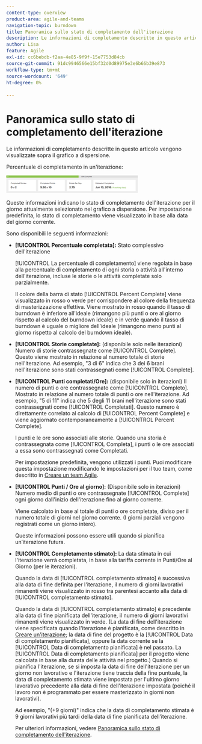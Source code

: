 ```yaml
---
content-type: overview
product-area: agile-and-teams
navigation-topic: burndown
title: Panoramica sullo stato di completamento dell'iterazione
description: Le informazioni di completamento descritte in questo articolo vengono visualizzate sopra il grafico a dispersione.
author: Lisa
feature: Agile
exl-id: cc6bebdb-f2aa-4e85-9f9f-15e7753d84cb
source-git-commit: 91dc9946566e15bf32d0d89975e3e6b66b39e873
workflow-type: tm+mt
source-wordcount: '649'
ht-degree: 0%

---
```


# Panoramica sullo stato di completamento dell&#39;iterazione

Le informazioni di completamento descritte in questo articolo vengono visualizzate sopra il grafico a dispersione.

Percentuale di completamento in un&#39;iterazione:

![pannello dettagli iterazione](assets/burndown-percentcomplete-350x47.png)

Queste informazioni indicano lo stato di completamento dell&#39;iterazione per il giorno attualmente selezionato nel grafico a dispersione. Per impostazione predefinita, lo stato di completamento viene visualizzato in base alla data del giorno corrente.

Sono disponibili le seguenti informazioni:

* **[!UICONTROL Percentuale completata]:** Stato complessivo dell&#39;iterazione

  [!UICONTROL La percentuale di completamento] viene regolata in base alla percentuale di completamento di ogni storia o attività all&#39;interno dell&#39;iterazione, incluse le storie o le attività completate solo parzialmente.

  Il colore della barra di stato [!UICONTROL Percent Complete] viene visualizzato in rosso o verde per corrispondere al colore della frequenza di masterizzazione effettiva. Viene mostrato in rosso quando il tasso di burndown è inferiore all&#39;ideale (rimangono più punti o ore al giorno rispetto al calcolo del burndown ideale) e in verde quando il tasso di burndown è uguale o migliore dell&#39;ideale (rimangono meno punti al giorno rispetto al calcolo del burndown ideale).

* **[!UICONTROL Storie completate]:** (disponibile solo nelle iterazioni) Numero di storie contrassegnate come [!UICONTROL Complete]. Questo viene mostrato in relazione al numero totale di storie nell&#39;iterazione. Ad esempio, &quot;3 di 6&quot; indica che 3 dei 6 brani nell&#39;iterazione sono stati contrassegnati come [!UICONTROL Complete].
* **[!UICONTROL Punti completati/Ore]:** (disponibile solo in iterazioni) Il numero di punti o ore contrassegnato come [!UICONTROL Completo]. Mostrato in relazione al numero totale di punti o ore nell&#39;iterazione. Ad esempio, &quot;5 di 11&quot; indica che 5 degli 11 brani nell&#39;iterazione sono stati contrassegnati come [!UICONTROL Completati]. Questo numero è direttamente correlato al calcolo di [!UICONTROL Percent Complete] e viene aggiornato contemporaneamente a [!UICONTROL Percent Complete].

  I punti e le ore sono associati alle storie. Quando una storia è contrassegnata come [!UICONTROL Completa], i punti o le ore associati a essa sono contrassegnati come Completati.

  Per impostazione predefinita, vengono utilizzati i punti. Puoi modificare questa impostazione modificando le impostazioni per il tuo team, come descritto in [Creare un team Agile](../../../agile/get-started-with-agile-in-workfront/create-an-agile-team.md).

* **[!UICONTROL Punti / Ore al giorno]:** (Disponibile solo in iterazioni) Numero medio di punti o ore contrassegnate [!UICONTROL Complete] ogni giorno dall&#39;inizio dell&#39;iterazione fino al giorno corrente.

  Viene calcolato in base al totale di punti o ore completate, diviso per il numero totale di giorni nel giorno corrente. (I giorni parziali vengono registrati come un giorno intero).

  Queste informazioni possono essere utili quando si pianifica un’iterazione futura.

* **[!UICONTROL Completamento stimato]:** La data stimata in cui l&#39;iterazione verrà completata, in base alla tariffa corrente in Punti/Ore al Giorno (per le iterazioni).

  Quando la data di [!UICONTROL completamento stimato] è successiva alla data di fine definita per l&#39;iterazione, il numero di giorni lavorativi rimanenti viene visualizzato in rosso tra parentesi accanto alla data di [!UICONTROL completamento stimato].

  Quando la data di [!UICONTROL completamento stimato] è precedente alla data di fine pianificata dell&#39;iterazione, il numero di giorni lavorativi rimanenti viene visualizzato in verde. (La data di fine dell&#39;iterazione viene specificata quando l&#39;iterazione è pianificata, come descritto in [Creare un&#39;iterazione](../../../agile/use-scrum-in-an-agile-team/iterations/create-an-iteration.md); la data di fine del progetto è la [!UICONTROL Data di completamento pianificata], oppure la data corrente se la [!UICONTROL Data di completamento pianificata] è nel passato. La [!UICONTROL Data di completamento pianificata] per il progetto viene calcolata in base alla durata delle attività nel progetto.) Quando si pianifica l&#39;iterazione, se si imposta la data di fine dell&#39;iterazione per un giorno non lavorativo e l&#39;iterazione tiene traccia della fine puntuale, la data di completamento stimata viene impostata per l&#39;ultimo giorno lavorativo precedente alla data di fine dell&#39;iterazione impostata (poiché il lavoro non è programmato per essere masterizzato in giorni non lavorativi).

  Ad esempio, &quot;(+9 giorni)&quot; indica che la data di completamento stimata è 9 giorni lavorativi più tardi della data di fine pianificata dell’iterazione.

  Per ulteriori informazioni, vedere [Panoramica sullo stato di completamento dell&#39;iterazione](#Understanding-How-Days-Off-Affect-the-Burndown-Chart).

